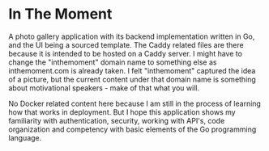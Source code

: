 # In The Moment

A photo gallery application with its backend implementation written in Go, and the UI being a sourced template.
The Caddy related files are there because it is intended to be hosted on a Caddy server.
I might have to change the "inthemoment" domain name to something else as inthemoment.com is already taken.
I felt "inthemoment" captured the idea of a picture, but the current content under that domain name is something about motivational speakers - make of that what you will.

No Docker related content here because I am still in the process of learning how that works in deployment. But I hope this application shows my familiarity with authentication, security, working with API's, code organization and competency with basic elements of the Go programming language.
